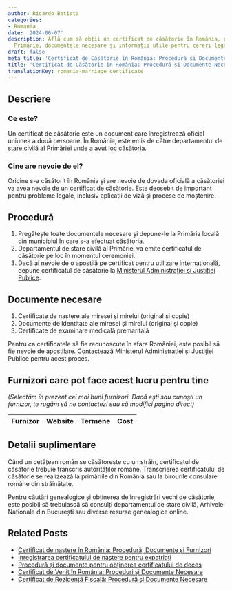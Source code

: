 ```yaml
---
author: Ricardo Batista
categories:
- Romania
date: '2024-06-07'
description: Află cum să obții un certificat de căsătorie în România, procedura la
  Primărie, documentele necesare și informații utile pentru cereri legale și internaționale.
draft: false
meta_title: 'Certificat de Căsătorie în România: Procedură și Documente Necesare'
title: 'Certificat de Căsătorie în România: Procedură și Documente Necesare'
translationKey: romania-marriage_certificate
---
```



## Descriere
### Ce este?
Un certificat de căsătorie este un document care înregistrează oficial uniunea a două persoane. În România, este emis de către departamentul de stare civilă al Primăriei unde a avut loc căsătoria.

### Cine are nevoie de el?
Oricine s-a căsătorit în România și are nevoie de dovada oficială a căsătoriei va avea nevoie de un certificat de căsătorie. Este deosebit de important pentru probleme legale, inclusiv aplicații de viză și procese de moștenire.

## Procedură

1. Pregătește toate documentele necesare și depune-le la Primăria locală din municipiul în care s-a efectuat căsătoria.
2. Departamentul de stare civilă al Primăriei va emite certificatul de căsătorie pe loc în momentul ceremoniei.
3. Dacă ai nevoie de o apostilă pe certificat pentru utilizare internațională, depune certificatul de căsătorie la [Ministerul Administrației și Justiției Publice](https://www.just.ro/).

## Documente necesare

1. Certificate de naștere ale miresei și mirelui (original și copie)
2. Documente de identitate ale miresei și mirelui (original și copie)
3. Certificate de examinare medicală premaritală

Pentru ca certificatele să fie recunoscute în afara României, este posibil să fie nevoie de apostilare. Contactează Ministerul Administrației și Justiției Publice pentru acest proces.

## Furnizori care pot face acest lucru pentru tine
_(Selectăm în prezent cei mai buni furnizori. Dacă ești sau cunoști un furnizor, te rugăm să ne contactezi sau să modifici pagina direct)_

| Furnizor        |     Website     |     Termene      |       Cost       |
| --------------- | --------------- |  :-------------: | :-------------: |

## Detalii suplimentare
Când un cetățean român se căsătorește cu un străin, certificatul de căsătorie trebuie transcris autorităților române. Transcrierea certificatului de căsătorie se realizează la primăriile din România sau la birourile consulare române din străinătate.

Pentru căutări genealogice și obținerea de înregistrări vechi de căsătorie, este posibil să trebuiască să consulți departamentul de stare civilă, Arhivele Naționale din București sau diverse resurse genealogice online.


## Related Posts

- [Certificat de naștere în România: Procedură, Documente și Furnizori](https://tramitit.com/ro/guides/romania/certificat_de_nastere/)
- [Înregistrarea certificatului de naștere pentru expatriați](https://tramitit.com/ro/guides/romania/inregistrare_certificate_de_nastere_pentru_expati/)
- [Procedură și documente pentru obținerea certificatului de deces](https://tramitit.com/ro/guides/romania/certificat_de_deces/)
- [Certificat de Venit în România: Proceduri și Documente Necesare](https://tramitit.com/ro/guides/romania/adeverinta_de_venit/)
- [Certificat de Rezidență Fiscală: Procedură și Documente Necesare](https://tramitit.com/ro/guides/romania/certificat_fiscal/)